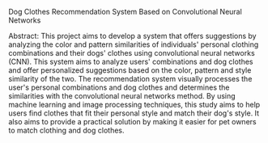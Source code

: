 Dog Clothes Recommendation System Based on Convolutional Neural Networks

Abstract:
This project aims to develop a system that offers suggestions by analyzing the color and pattern similarities of individuals' personal clothing combinations and their dogs' clothes using convolutional neural networks (CNN). This system aims to analyze users' combinations and dog clothes and offer personalized suggestions based on the color, pattern and style similarity of the two. The recommendation system visually processes the user's personal combinations and dog clothes and determines the similarities with the convolutional neural networks method. By using machine learning and image processing techniques, this study aims to help users find clothes that fit their personal style and match their dog's style. It also aims to provide a practical solution by making it easier for pet owners to match clothing and dog clothes.
